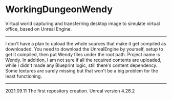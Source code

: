 # WorkingDungeonWendy
Virtual world capturing and transferring desktop image to simulate virtual office, based on Unreal Engine.

--------------------------------

I don't have a plan to upload the whole sources that make it get compiled as downloaded.
You need to download the UnrealEngine by yourself, setup to get it compiled,
then put Wendy files under the root path.
Project name is Wendy.
In addition, I am not sure if all the required contents are uploaded, while I didn't made any Blueprint logic, still there's content dependency.
Some textures are surely missing but that won't be a big problem for the least functioning.

--------------------------------

2021.09.11
The first repository creation.
Unreal version 4.26.2
